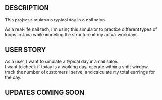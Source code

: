 ## DESCRIPTION

This project simulates a typical day in a nail salon.

As a real-life nail tech, I'm using this simulator to practice different types of loops in Java while modeling the structure of my actual workdays.

## USER STORY

As a user, I want to simulate a typical day in a nail salon.  
I want to check if today is a working day, operate within a shift window, track the number of customers I serve, and calculate my total earnings for the day.

## UPDATES COMING SOON
